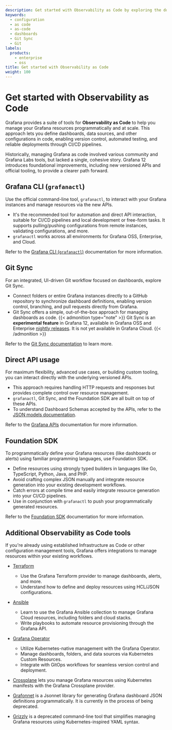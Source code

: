 ```yaml
---
description: Get started with Observability as Code by exploring the documentation, libraries, and tools available for as-code practices.
keywords:
  - configuration
  - as code
  - as-code
  - dashboards
  - Git Sync
  - Git
labels:
  products:
    - enterprise
    - oss
title: Get started with Observability as Code
weight: 100
---
```


# Get started with Observability as Code

Grafana provides a suite of tools for **Observability as Code** to help you manage your Grafana resources programmatically and at scale. This approach lets you define dashboards, data sources, and other configurations in code, enabling version control, automated testing, and reliable deployments through CI/CD pipelines.

Historically, managing Grafana as code involved various community and Grafana Labs tools, but lacked a single, cohesive story. Grafana 12 introduces foundational improvements, including new versioned APIs and official tooling, to provide a clearer path forward.

## Grafana CLI (`grafanactl`)

Use the official command-line tool, `grafanactl`, to interact with your Grafana instances and manage resources via the new APIs.

- It's the recommended tool for automation and direct API interaction, suitable for CI/CD pipelines and local development or free-form tasks. It supports pulling/pushing configurations from remote instances, validating configurations, and more.
- `grafanactl` works across all environments for Grafana OSS, Enterprise, and Cloud.

Refer to the [Grafana CLI (`grafanactl`)](https://grafana.com/docs/grafana/<GRAFANA_VERSION>/observability-as-code/grafana-cli) documentation for more information.

## Git Sync

For an integrated, UI-driven Git workflow focused on dashboards, explore Git Sync.

- Connect folders or entire Grafana instances directly to a GitHub repository to synchronize dashboard definitions, enabling version control, branching, and pull requests directly from Grafana.
- Git Sync offers a simple, out-of-the-box approach for managing dashboards as code.
  {{< admonition type="note" >}}
  Git Sync is an **experimental feature** in Grafana 12, available in Grafana OSS and Enterprise [nightly releases](https://grafana.com/grafana/download/nightly). It is not yet available in Grafana Cloud.
  {{< /admonition >}}

Refer to the [Git Sync documentation](https://grafana.com/docs/grafana/<GRAFANA_VERSION>/observability-as-code/provision-resources/intro-git-sync/) to learn more.

## Direct API usage

For maximum flexibility, advanced use cases, or building custom tooling, you can interact directly with the underlying versioned APIs.

- This approach requires handling HTTP requests and responses but provides complete control over resource management.
- `grafanactl`, Git Sync, and the Foundation SDK are all built on top of these APIs.
- To understand Dashboard Schemas accepted by the APIs, refer to the [JSON models documentation](https://grafana.com/docs/grafana/<GRAFANA_VERSION>/observability-as-code/schema-v2/).

Refer to the [Grafana APIs](https://grafana.com/docs/grafana/<GRAFANA_VERSION>/developers/http_api/apis/) documentation for more information.

## Foundation SDK

To programmatically define your Grafana resources (like dashboards or alerts) using familiar programming languages, use Foundation SDK.

- Define resources using strongly typed builders in languages like Go, TypeScript, Python, Java, and PHP.
- Avoid crafting complex JSON manually and integrate resource generation into your existing development workflows.
- Catch errors at compile time and easily integrate resource generation into your CI/CD pipelines.
- Use in conjunction with `grafanactl` to push your programmatically generated resources.

Refer to the [Foundation SDK](../foundation-sdk) documentation for more information.

## Additional Observability as Code tools

If you're already using established Infrastructure as Code or other configuration management tools, Grafana offers integrations to manage resources within your existing workflows.

- [Terraform](https://grafana.com/docs/grafana-cloud/developer-resources/infrastructure-as-code/terraform/)

  - Use the Grafana Terraform provider to manage dashboards, alerts, and more.
  - Understand how to define and deploy resources using HCL/JSON configurations.

- [Ansible](https://grafana.com/docs/grafana-cloud/developer-resources/infrastructure-as-code/ansible/)

  - Learn to use the Grafana Ansible collection to manage Grafana Cloud resources, including folders and cloud stacks.
  - Write playbooks to automate resource provisioning through the Grafana API.

- [Grafana Operator](https://grafana.com/docs/grafana-cloud/developer-resources/infrastructure-as-code/grafana-operator/)

  - Utilize Kubernetes-native management with the Grafana Operator.
  - Manage dashboards, folders, and data sources via Kubernetes Custom Resources.
  - Integrate with GitOps workflows for seamless version control and deployment.

- [Crossplane](https://github.com/grafana/crossplane-provider-grafana) lets you manage Grafana resources using Kubernetes manifests with the Grafana Crossplane provider.
- [Grafonnet](https://github.com/grafana/grafonnet) is a Jsonnet library for generating Grafana dashboard JSON definitions programmatically. It is currently in the process of being deprecated.
- [Grizzly](https://grafana.com/docs/grafana-cloud/developer-resources/infrastructure-as-code/grizzly/dashboards-folders-datasources/) is a deprecated command-line tool that simplifies managing Grafana resources using Kubernetes-inspired YAML syntax.
